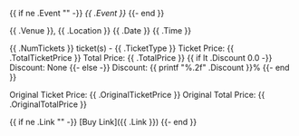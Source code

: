 {{ if ne .Event "" -}}
*{{ .Event }}*
{{- end }}

{{ .Venue }}, {{ .Location }}
{{ .Date }} {{ .Time }}

{{ .NumTickets }} ticket(s) - {{ .TicketType }}
Ticket Price: {{ .TotalTicketPrice }}
Total Price: {{ .TotalPrice }}
{{ if lt .Discount 0.0 -}}
Discount: None
{{- else -}}
Discount: {{ printf "%.2f" .Discount }}%
{{- end }}

Original Ticket Price: {{ .OriginalTicketPrice }}
Original Total Price: {{ .OriginalTotalPrice }}

{{ if ne .Link "" -}}
[Buy Link]({{ .Link }})
{{- end }}
